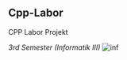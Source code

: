 ## Cpp-Labor
CPP Labor Projekt 

_3rd Semester (Informatik III)_
![inf](https://user-images.githubusercontent.com/63748847/96006332-a93be200-0e3d-11eb-8e43-3aaac8545b8a.png)
